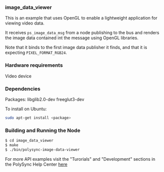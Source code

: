 ### image_data_viewer

This is an example that uses OpenGL to enable a lightweight application for viewing video data.

It receives `ps_image_data_msg` from a node publishing to the bus and renders the image data contained int the message using OpenGL libraries.

Note that it binds to the first image data publisher it finds, and that it is expecting `PIXEL_FORMAT_RGB24`. 

### Hardware requirements

Video device

### Dependencies

Packages: libglib2.0-dev freeglut3-dev

To install on Ubuntu: 

```bash
sudo apt-get install <package>
```

### Building and Running the Node

```bash
$ cd image_data_viewer
$ make
$ ./bin/polysync-image-data-viewer 
```

For more API examples visit the "Turorials" and "Development" sections in the PolySync Help Center [here](https://help.polysync.io/articles/)
